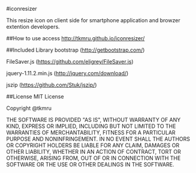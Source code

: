 #iconresizer

This resize icon on client side for smartphone application and browzer extention developers.

##How to use
access http://tkmru.github.io/iconresizer/

##Included Library
bootstrap (http://getbootstrap.com/)

FileSaver.js (https://github.com/eligrey/FileSaver.js)

jquery-1.11.2.min.js (http://jquery.com/download/)

jszip (https://github.com/Stuk/jszip/)


##License
MIT License

Copyright @tkmru

THE SOFTWARE IS PROVIDED "AS IS", WITHOUT WARRANTY OF ANY KIND, EXPRESS OR IMPLIED, INCLUDING BUT NOT LIMITED TO THE WARRANTIES OF MERCHANTABILITY, FITNESS FOR A PARTICULAR PURPOSE AND NONINFRINGEMENT. IN NO EVENT SHALL THE AUTHORS OR COPYRIGHT HOLDERS BE LIABLE FOR ANY CLAIM, DAMAGES OR OTHER LIABILITY, WHETHER IN AN ACTION OF CONTRACT, TORT OR OTHERWISE, ARISING FROM, OUT OF OR IN CONNECTION WITH THE SOFTWARE OR THE USE OR OTHER DEALINGS IN THE SOFTWARE.